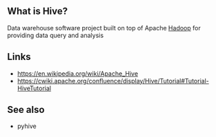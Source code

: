 ## What is Hive?
Data warehouse software project built on top of Apache [Hadoop][hadoop] for providing data query and analysis

## Links
- https://en.wikipedia.org/wiki/Apache_Hive
- https://cwiki.apache.org/confluence/display/Hive/Tutorial#Tutorial-HiveTutorial

## See also
- pyhive

<!-- Embedded links -->
[hadoop]: https://github.com/nchristie/tech_notes/blob/master/h/hadoop.md
